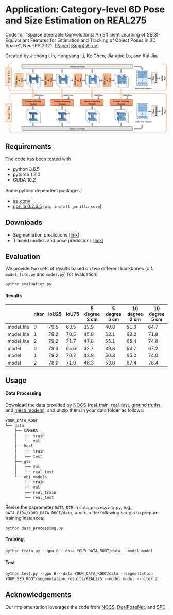 # Application: Category-level 6D Pose and Size Estimation on REAL275
Code for "Sparse Steerable Convolutions: An Efficient Learning of SE(3)-Equivariant Features for Estimation and Tracking of Object Poses in 3D Space", NeurIPS 2021. [[Paper](https://proceedings.neurips.cc/paper/2021/file/8c1b6fa97c4288a4514365198566c6fa-Paper.pdf)][[Supp](https://proceedings.neurips.cc/paper/2021/file/8c1b6fa97c4288a4514365198566c6fa-Supplemental.zip)][[Arxiv](https://arxiv.org/abs/2111.07383)]

Created by Jiehong Lin, Hongyang Li, Ke Chen, Jiangbo Lu, and Kui Jia.

![image](https://github.com/Gorilla-Lab-SCUT/SS-Conv/blob/main/doc/FigNetwork.png)

## Requirements
The code has been tested with
- python 3.6.5
- pytorch 1.3.0
- CUDA 10.2

Some python dependent packages：
- [ss_conv](https://github.com/Gorilla-Lab-SCUT/SS-Conv)
- [gorilla 0.2.6.5](https://github.com/Gorilla-Lab-SCUT/gorilla-core) (`pip install gorilla-core`)


## Downloads
- Segmentation predictions [[link](https://drive.google.com/file/d/1RwAbFWw2ITX9mXzLUEBjPy_g-MNdyHET/view?usp=sharing)]
- Trained models and pose predcitions [[link](https://drive.google.com/file/d/1i_F2_7qO5hTKnV8FLDHeYIY0q1H4YD4q/view?usp=sharing)]

## Evaluation
We provide two sets of results based on two different backbones (c.f. `model_lite.py` and `model.py`) for evaluation:
```
python evaluation.py
```

#### Results
|  | niter | IoU25 | IoU75 | 5 degree 2 cm | 5 degree 5 cm | 10 degree 2 cm | 10 degree 5 cm |
|---|---|---|---|---|---|---|---|
| model_lite | 0 | 79.5 | 63.5 | 32.9 | 40.8 | 51.0 | 64.7 |
| model_lite | 1 | 79.2 | 70.5 | 45.8 | 53.1 | 62.2 | 71.8 |
| model_lite | 2 | 79.2 | 71.7 | 47.8 | 55.1 | 65.4 | 74.8 |
| model | 0 | 79.3 | 65.6 | 32.7 | 39.8 | 53.7 | 67.2 |
| model | 1 | 79.2 | 70.2 | 43.9 | 50.3 | 65.0 | 74.0 |
| model | 2 | 78.9 | 71.0 | 46.3 | 53.0 | 67.4 | 76.4 |


## Usage

#### Data Processing

Download the data provided by [NOCS](https://github.com/hughw19/NOCS_CVPR2019) ([real_train](http://download.cs.stanford.edu/orion/nocs/real_train.zip), [real_test](http://download.cs.stanford.edu/orion/nocs/real_test.zip),
[ground truths](http://download.cs.stanford.edu/orion/nocs/gts.zip),
and [mesh models](http://download.cs.stanford.edu/orion/nocs/obj_models.zip)), and unzip them in your data folder as follows:

```
YOUR_DATA_ROOT
└── data
    ├── CAMERA
    │   ├── train
    │   └── val
    ├── Real
    │   ├── train
    │   └── test
    ├── gts
    │   ├── val
    │   └── real_test
    └── obj_models
        ├── train
        ├── val
        ├── real_train
        └── real_test
```

Revise the paprameter `DATA_DIR` in `data_processing.py`, e.g., `DATA_DIR=/YOUR_DATA_ROOT/data`, and run the following scripts to prepare training instances:

```
python data_processing.py
```

#### Training

```
python train.py --gpu 0 --data YOUR_DATA_ROOT/data --model model 
```

#### Test
```
python test.py --gpu 0 --data YOUR_DATA_ROOT/data --segmentation YOUR_SEG_ROOT/segmentation_results/REAL275 --model model --niter 2
```

## Acknowledgements

Our implementation leverages the code from [NOCS](https://github.com/hughw19/NOCS_CVPR2019), [DualPoseNet](https://github.com/Gorilla-Lab-SCUT/DualPoseNet), and [SPD](https://github.com/mentian/object-deformnet).